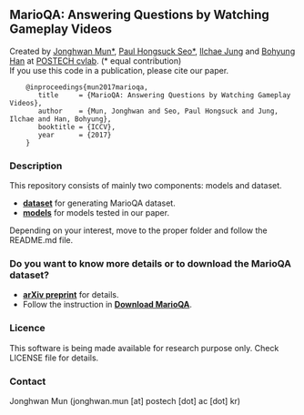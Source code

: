 ## MarioQA: Answering Questions by Watching Gameplay Videos 
 
Created by [Jonghwan Mun*](http://cvlab.postech.ac.kr/~jonghwan/), [Paul Hongsuck Seo*](https://sites.google.com/site/paulhseo/), [Ilchae Jung](http://cvlab.postech.ac.kr/~chey0313) and [Bohyung Han](http://cvlab.postech.ac.kr/~bhhan/) at [POSTECH cvlab](http://cvlab.postech.ac.kr/lab/). (\* equal contribution) <br />
If you use this code in a publication, please cite our paper.

```
    @inproceedings{mun2017marioqa,
       title     = {MarioQA: Answering Questions by Watching Gameplay Videos},
       author    = {Mun, Jonghwan and Seo, Paul Hongsuck and Jung, Ilchae and Han, Bohyung},
       booktitle = {ICCV},
       year      = {2017}
    }
```

### Description
  This repository consists of mainly two components: models and dataset.
  + [**dataset**](dataset/README.md) for generating MarioQA dataset.
  + [**models**](code/README.md) for models tested in our paper.
  
  Depending on your interest, move to the proper folder and follow the README.md file. 

### Do you want to know more details or to download the MarioQA dataset?
  + [**arXiv preprint**](https://arxiv.org/abs/1612.01669) for details.
  + Follow the instruction in [**Download MarioQA**]().
  

### Licence

This software is being made available for research purpose only.
Check LICENSE file for details.

### Contact

Jonghwan Mun (jonghwan.mun [at] postech [dot] ac [dot] kr)
